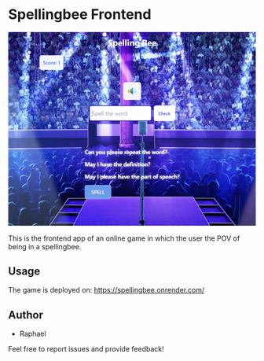 # Spellingbee Frontend

![image](spellingbee.png)

This is the frontend app of an online game in which the user the POV of being in a spellingbee.

## Usage
The game is deployed on: https://spellingbee.onrender.com/

## Author

- Raphael

Feel free to report issues and provide feedback!
